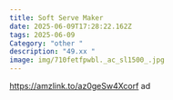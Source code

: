 ```yaml
---
title: Soft Serve Maker
date: 2025-06-09T17:28:22.162Z
tags: 2025-06-09
Category: "other "
description: "49.xx "
image: img/710fetfpwbl._ac_sl1500_.jpg
---
```

https://amzlink.to/az0geSw4Xcorf  ad